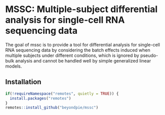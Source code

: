 
<!-- README.md is generated from README.Rmd. Please edit that file -->
<!-- ```{r, include = FALSE} -->
<!-- knitr::opts_chunk$set( -->
<!--   collapse = TRUE, -->
<!--   comment = "#>", -->
<!--   fig.path = "man/figures/README-", -->
<!--   out.width = "100%" -->
<!-- ) -->
<!-- ``` -->
<!-- # mssc -->
<!-- badges: start -->
<!-- badges: end -->

# MSSC: Multiple-subject differential analysis for single-cell RNA sequencing data

The goal of mssc is to provide a tool for differential analysis for
single-cell RNA sequencing data by considering the batch effects induced
when multiple subjects under different conditions, which is ignored by
pseudo-bulk analysis and cannot be handled well by simple generalized
linear models.

## Installation

``` r
if(!requireNamespace("remotes", quietly = TRUE)) {
  install.packages("remotes")
}
remotes::install_github("beyondpie/mssc")
```
